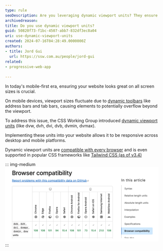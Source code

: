 ```yaml
---
type: rule
seoDescription: Are you leveraging dynamic viewport units? They ensure your website remains responsive across a range of screen sizes.
archivedreason:
title: Do you use dynamic viewport units?
guid: 50820f73-f1bc-4507-abb7-832df3ec8a04
uri: use-dynamic-viewport-units
created: 2024-07-16T04:28:49.0000000Z
authors: 
- title: Jord Gui
  url: https://ssw.com.au/people/jord-gui
related:
- progressive-web-app

---
```

In today's mobile-first era, ensuring your website looks great on all screen sizes is crucial. 

On mobile devices, viewport sizes fluctuate due to [dynamic toolbars](https://web.dev/blog/viewport-units#the-need-for-new-viewport-units) like address bars and tab bars, causing elements to potentially overflow beyond the viewport.

To address this issue, the CSS Working Group introduced [dynamic viewport units](https://developer.mozilla.org/en-US/docs/Web/CSS/length#dynamic) (like dvw, dvh, dvi, dvb, dvmin, dvmax).

Implementing these units into your website allows it to be responsive across desktop and mobile platforms.

<!--endintro-->

Dynamic viewport units are [compatible with every browser](https://developer.mozilla.org/en-US/docs/Web/CSS/length#browser_compatibility) and is even supported in popular CSS frameworks like [Tailwind CSS (as of v3.4)](https://tailwindcss.com/blog/tailwindcss-v3-4#dynamic-viewport-units)

::: img-medium
![Figure: Browser compatibility list for dynamic viewport units](dvu-browser-compatibility.png)
:::
